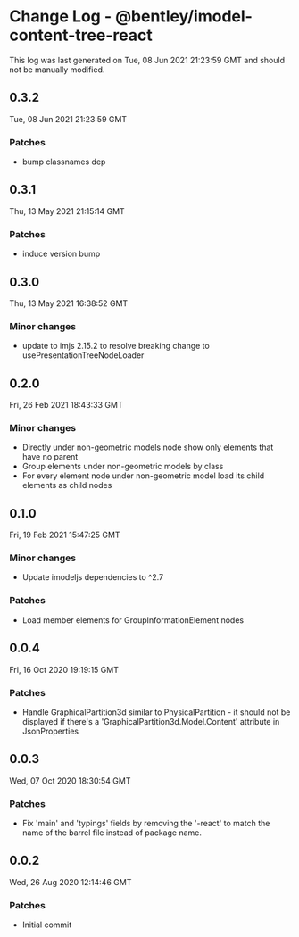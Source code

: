 # Change Log - @bentley/imodel-content-tree-react

This log was last generated on Tue, 08 Jun 2021 21:23:59 GMT and should not be manually modified.

## 0.3.2
Tue, 08 Jun 2021 21:23:59 GMT

### Patches

- bump classnames dep

## 0.3.1
Thu, 13 May 2021 21:15:14 GMT

### Patches

- induce version bump

## 0.3.0
Thu, 13 May 2021 16:38:52 GMT

### Minor changes

- update to imjs 2.15.2 to resolve breaking change to usePresentationTreeNodeLoader

## 0.2.0
Fri, 26 Feb 2021 18:43:33 GMT

### Minor changes

- Directly under non-geometric models node show only elements that have no parent
- Group elements under non-geometric models by class
- For every element node under non-geometric model load its child elements as child nodes

## 0.1.0
Fri, 19 Feb 2021 15:47:25 GMT

### Minor changes

- Update imodeljs dependencies to ^2.7

### Patches

- Load member elements for GroupInformationElement nodes

## 0.0.4
Fri, 16 Oct 2020 19:19:15 GMT

### Patches

- Handle GraphicalPartition3d similar to PhysicalPartition - it should not be displayed if there's a 'GraphicalPartition3d.Model.Content' attribute in JsonProperties

## 0.0.3
Wed, 07 Oct 2020 18:30:54 GMT

### Patches

- Fix 'main' and 'typings' fields by removing the '-react' to match the name of the barrel file instead of package name.

## 0.0.2
Wed, 26 Aug 2020 12:14:46 GMT

### Patches

- Initial commit

